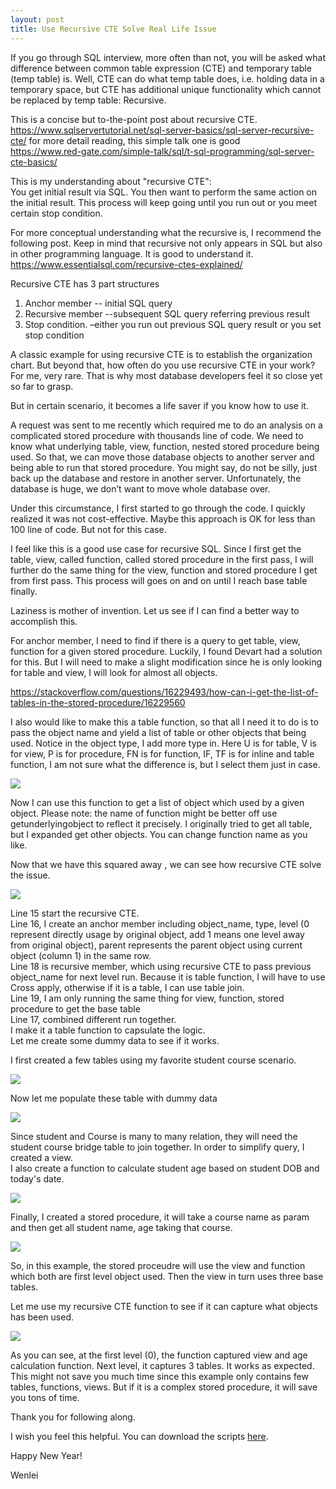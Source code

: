 ```yaml
---
layout: post
title: Use Recursive CTE Solve Real Life Issue
---
```


If you go through SQL interview, more often than not, you will be asked what difference between common table expression (CTE) and temporary table (temp table) is. Well, CTE can do what temp table does, i.e. holding data in a temporary space, but CTE has additional unique functionality which cannot be replaced by temp table: Recursive.  

This is a concise but to-the-point post about recursive CTE.  
<https://www.sqlservertutorial.net/sql-server-basics/sql-server-recursive-cte/> 
for more detail reading, this simple talk one is good  
<https://www.red-gate.com/simple-talk/sql/t-sql-programming/sql-server-cte-basics/>  

This is my understanding about "recursive CTE":   
You get initial result via SQL. You then want to perform the same action on the initial result. This process will keep going until you run out or you meet certain stop condition.  

For more conceptual understanding what the recursive is, I recommend the following post. Keep in mind that recursive not only appears in SQL but also in other programming language. It is good to understand it.    
<https://www.essentialsql.com/recursive-ctes-explained/>     

Recursive CTE has 3 part structures   
1.	Anchor member   -- initial SQL query  
2.	Recursive member  --subsequent SQL query referring previous result  
3.	Stop condition.    –either you run out previous SQL query result or you set stop condition  

A classic example for using recursive CTE is to establish the organization chart. But beyond that, how often do you use recursive CTE in your work? For me, very rare. That is why most database developers feel it so close yet so far to grasp.  

But in certain scenario, it becomes a life saver if you know how to use it.  

A request was sent to me recently which required me to do an analysis on a complicated stored procedure with thousands line of code. We need to know what underlying table, view, function, nested stored procedure being used. So that, we can move those database objects to another server and being able to run that stored procedure. You might say, do not be silly, just back up the database and restore in another server.  Unfortunately, the database is huge, we don’t want to move whole database over.  

Under this circumstance, I first started to go through the code. I quickly realized it was not cost-effective. Maybe this approach is OK for less than 100 line of code.  But not for this case.  

I feel like this is a good use case for recursive SQL. Since I first get the table, view, called function, called stored procedure in the first pass, I will further do the same thing for the view, function and stored procedure I get from first pass. This process will goes on and on until I reach base table finally.    

Laziness is mother of invention. Let us see if I can find a better way to accomplish this.  

For anchor member, I need to find if there is a query to get table, view, function for a given stored procedure. Luckily, I found Devart had a solution for this. But I will need to make a slight modification since he is only looking for table and view, I will look for almost all objects.  

<https://stackoverflow.com/questions/16229493/how-can-i-get-the-list-of-tables-in-the-stored-procedure/16229560>  

I also would like to make this a table function, so that all I need it to do is to pass the object name and yield a list of table or other objects that being used.  Notice in the object type, I add more type in.  Here U is for table, V is for view, P is for procedure, FN is for function,  IF, TF is for inline and table function, I am not sure what the difference is, but I select them just in case.  

<img src="/images/blog32/base_function.PNG">  

Now I can use this function to get a list of object which used by a given object. Please note: the name of function might be better off use getunderlyingobject to reflect it precisely. I originally tried to get all table, but I expanded get other objects.  You can change function name as you like.  

Now that we have this squared away , we can see how recursive CTE  solve the issue.  

<img src="/images/blog32/get_all_function.PNG">  

Line 15 start the recursive CTE.   
Line 16, I create an anchor member including object_name, type, level (0 represent directly usage by original object, add 1 means one level away from original object), parent represents the parent object using current object (column 1) in the same row.    
Line 18 is recursive member, which using recursive CTE to pass previous object_name for next level run. Because it is table function, I will have to use Cross apply, otherwise if it is a table, I can use table join.  
Line 19, I am only running the same thing for view, function, stored procedure to get the base table  
Line 17, combined different run together.    
I make it a table function to capsulate the logic.   
Let me create some dummy data to see if it works.  

I first created a few tables using my favorite student course scenario.   

<img src="/images/blog32/create_table.PNG">  

Now let me populate these table with dummy data

<img src="/images/blog32/populate table.PNG">  

Since student and Course is many to many relation, they will need the student course bridge table to join together. In order to simplify query, I created a view.   
I also create a function to calculate student age based on student DOB and today's date.  

<img src="/images/blog32/create_view_function.PNG">  

Finally, I created a stored procedure, it will take a course name as param  and then get all student name, age taking that course.  

<img src="/images/blog32/storedprocedure.PNG"> 

So, in this example, the stored proceudre will use the view and function which both are first level object used. Then the view in turn uses three base tables.  

Let me use my recursive CTE function to see if it can capture what objects has been used. 

<img src="/images/blog32/test_drive.PNG">  

As you can see, at the first level (0), the function captured view and age calculation function. Next level, it captures 3 tables. It works as expected. This might not save you much time since this example only contains few tables, functions, views. But if it is a complex stored procedure, it will save you tons of time.  

Thank you for following along.  

I wish you feel this helpful.  You can download the scripts <a href="Files/recursive_CTE_script.zip">here</a>. 

Happy New Year!

Wenlei
